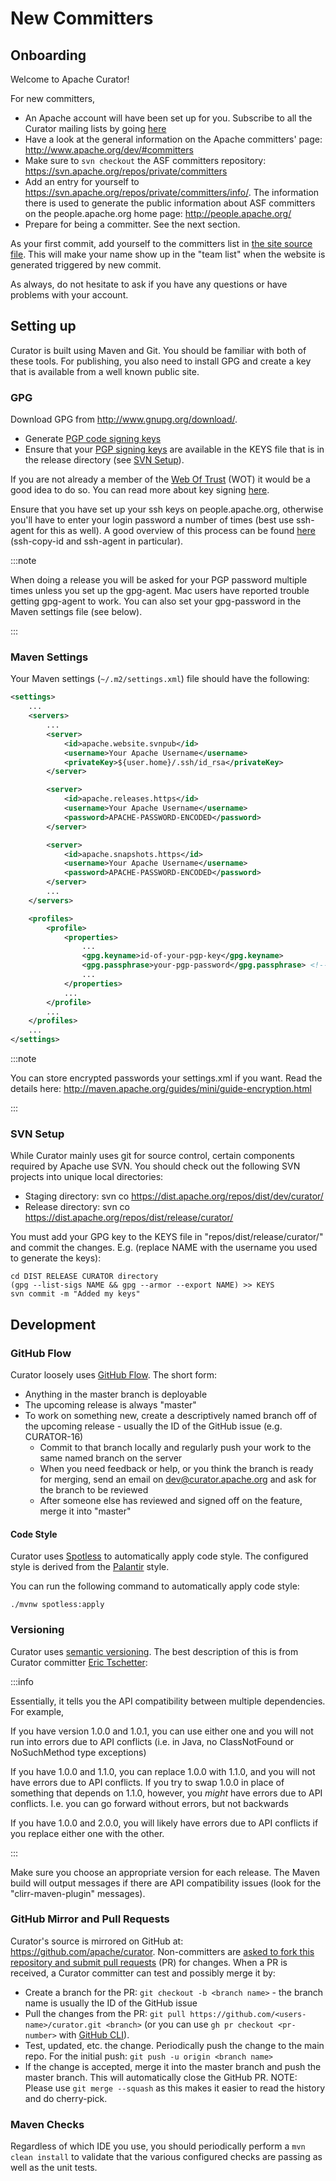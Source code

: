 # New Committers

## Onboarding

Welcome to Apache Curator!

For new committers,

* An Apache account will have been set up for you. Subscribe to all the Curator mailing lists by going [here](index.md#mailing-list)
* Have a look at the general information on the Apache committers' page: http://www.apache.org/dev/#committers
* Make sure to `svn checkout` the ASF committers repository: https://svn.apache.org/repos/private/committers
* Add an entry for yourself to https://svn.apache.org/repos/private/committers/info/. The information there is used to generate the public information about ASF committers on the people.apache.org home page: http://people.apache.org/
* Prepare for being a committer. See the next section.

As your first commit, add yourself to the committers list in [the site source file](https://github.com/apache/curator-site/blob/main/src/components/Committers/index.tsx). This will make your name show up in the "team list" when the website is generated triggered by new commit.

As always, do not hesitate to ask if you have any questions or have problems with your account.

## Setting up

Curator is built using Maven and Git. You should be familiar with both of these tools. For publishing, you also need to install GPG and create a key that is available from a well known public site.

### GPG

Download GPG from http://www.gnupg.org/download/.

* Generate [PGP code signing keys](http://www.apache.org/dev/release-signing.html#generate)
* Ensure that your [PGP signing keys](http://www.apache.org/dev/release-signing.html#generate) are available in the KEYS file that is in the release directory (see [SVN Setup](#svn-setup)).

If you are not already a member of the [Web Of Trust](http://www.apache.org/dev/release-signing.html#web-of-trust) (WOT) it would be a good idea to do so. You can read more about key signing [here](http://people.apache.org/~henkp/sig/pgp-key-signing.txt).

Ensure that you have set up your ssh keys on people.apache.org, otherwise you'll have to enter your login password a number of times (best use ssh-agent for this as well). A good overview of this process can be found [here](http://www.thegeekstuff.com/2008/11/3-steps-to-perform-ssh-login-without-password-using-ssh-keygen-ssh-copy-id/) (ssh-copy-id and ssh-agent in particular).

:::note

When doing a release you will be asked for your PGP password multiple times unless you set up the gpg-agent. Mac users have reported trouble getting gpg-agent to work. You can also set your gpg-password in the Maven settings file (see below).

:::

### Maven Settings

Your Maven settings (`~/.m2/settings.xml`) file should have the following:

```xml
<settings>
    ...
    <servers>
        ...
        <server>
            <id>apache.website.svnpub</id>
            <username>Your Apache Username</username>
            <privateKey>${user.home}/.ssh/id_rsa</privateKey>
        </server>

        <server>
            <id>apache.releases.https</id>
            <username>Your Apache Username</username>
            <password>APACHE-PASSWORD-ENCODED</password>
        </server>

        <server>
            <id>apache.snapshots.https</id>
            <username>Your Apache Username</username>
            <password>APACHE-PASSWORD-ENCODED</password>
        </server>
        ...
    </servers>

    <profiles>
        <profile>
            <properties>
                ...
    	        <gpg.keyname>id-of-your-pgp-key</gpg.keyname>
                <gpg.passphrase>your-pgp-password</gpg.passphrase> <!-- use this if pgp-agent doesn't work for you -->
                ...
            </properties>
            ...
        </profile>
        ...
    </profiles>
    ...
</settings>
```

:::note

You can store encrypted passwords your settings.xml if you want. Read the details here: http://maven.apache.org/guides/mini/guide-encryption.html

:::

### SVN Setup

While Curator mainly uses git for source control, certain components required by Apache use SVN. You should check out the following SVN projects into unique local directories:

* Staging directory: svn co https://dist.apache.org/repos/dist/dev/curator/
* Release directory: svn co https://dist.apache.org/repos/dist/release/curator/

You must add your GPG key to the KEYS file in "repos/dist/release/curator/" and commit the changes. E.g. (replace NAME with the username you used to generate the keys):

```shell
cd DIST RELEASE CURATOR directory
(gpg --list-sigs NAME && gpg --armor --export NAME) >> KEYS
svn commit -m "Added my keys"
```

## Development

### GitHub Flow

Curator loosely uses [GitHub Flow](http://scottchacon.com/2011/08/31/github-flow.html). The short form:

* Anything in the master branch is deployable
* The upcoming release is always "master"
* To work on something new, create a descriptively named branch off of the upcoming release - usually the ID of the GitHub issue (e.g. CURATOR-16)
  * Commit to that branch locally and regularly push your work to the same named branch on the server
  * When you need feedback or help, or you think the branch is ready for merging, send an email on dev@curator.apache.org and ask for the branch to be reviewed
  * After someone else has reviewed and signed off on the feature, merge it into "master"

#### Code Style

Curator uses [Spotless](https://github.com/diffplug/spotless) to automatically apply code style. The configured style is derived from the [Palantir](https://github.com/palantir/palantir-java-format) style.

You can run the following command to automatically apply code style:

```shell
./mvnw spotless:apply
```

### Versioning

Curator uses [semantic versioning](http://semver.org/). The best description of this is from Curator committer [Eric Tschetter](http://www.quora.com/What-is-semantic-versioning):

:::info

Essentially, it tells you the API compatibility between multiple dependencies. For example,

If you have version 1.0.0 and 1.0.1, you can use either one and you will not run into errors due to API conflicts (i.e. in Java, no ClassNotFound or NoSuchMethod type exceptions)

If you have 1.0.0 and 1.1.0, you can replace 1.0.0 with 1.1.0, and you will not have errors due to API conflicts. If you try to swap 1.0.0 in place of something that depends on 1.1.0, however, you *might* have errors due to API conflicts. I.e. you can go forward without errors, but not backwards

If you have 1.0.0 and 2.0.0, you will likely have errors due to API conflicts if you replace either one with the other.

:::

Make sure you choose an appropriate version for each release. The Maven build will output messages if there are API compatibility issues (look for the "clirr-maven-plugin" messages).

### GitHub Mirror and Pull Requests

Curator's source is mirrored on GitHub at: https://github.com/apache/curator. Non-committers are [asked to fork this repository and submit pull requests](submitting-pull-requests.md) (PR) for changes. When a PR is received, a Curator committer can test and possibly merge it by:

* Create a branch for the PR: `git checkout -b <branch name>` - the branch name is usually the ID of the GitHub issue
* Pull the changes from the PR: `git pull https://github.com/<users-name>/curator.git <branch>` (or you can use `gh pr checkout <pr-number>` with [GitHub CLI](https://cli.github.com/)).
* Test, updated, etc. the change. Periodically push the change to the main repo. For the initial push: `git push -u origin <branch name>`
* If the change is accepted, merge it into the master branch and push the master branch. This will automatically close the GitHub PR. NOTE: Please use `git merge --squash` as this makes it easier to read the history and do cherry-pick.

### Maven Checks

Regardless of which IDE you use, you should periodically perform a `mvn clean install` to validate that the various configured checks are passing as well as the unit tests.
